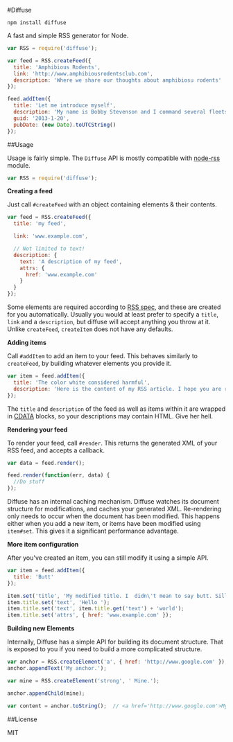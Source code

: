 #Diffuse

`npm install diffuse`

A fast and simple RSS generator for Node.

```js
var RSS = require('diffuse');

var feed = RSS.createFeed({
  title: 'Amphibious Rodents',
  link: 'http://www.amphibiousrodentsclub.com',
  description: 'Where we share our thoughts about amphibiosu rodents'
});

feed.addItem({
  title: 'Let me introduce myself',
  description: 'My name is Bobby Stevenson and I command several fleets of amphibious rodents. Come with me on a journey to learn more about them. <p>My RSS feed can contain HTML in case I would like to <strong>emphasize</strong> my interest in rodents.',
  guid: '2013-1-20',
  pubDate: (new Date).toUTCString()
});
```

##Usage

Usage is fairly simple. The `Diffuse` API is mostly compatible with [node-rss](https://github.com/dylang/node-rss) module.

```js
var RSS = require('diffuse');
```

**Creating a feed**

Just call `#createFeed` with an object containing elements & their contents.

```js
var feed = RSS.createFeed({
  title: 'my feed',

  link: 'www.example.com',

  // Not limited to text!
  description: {
    text: 'A description of my feed',
    attrs: {
      href: 'www.example.com'
    }
  }
});
```

Some elements are required according to [RSS spec](http://cyber.law.harvard.edu/rss/rss.html#requiredChannelElements), and these are created for you automatically. Usually you would at least prefer to specify a `title`, `link` and a `description`, but diffuse will accept anything you throw at it. Unlike `createFeed`, `createItem` does not have any defaults.

**Adding items**

Call `#addItem` to add an item to your feed. This behaves similarly to `createFeed`, by building whatever elements you provide it.

```js
var item = feed.addItem({
  title: 'The color white considered harmful',
  description: 'Here is the content of my RSS article. I hope you are ready for grammatical mistakes and poor word-flow.'
});
```

The `title` and `description` of the feed as well as items within it are wrapped in [CDATA](http://en.wikipedia.org/wiki/CDATA) blocks, so your descriptions may contain HTML. Give her hell.

**Rendering your feed**

To render your feed, call `#render`. This returns the generated XML of your RSS feed, and accepts a callback.

```js
var data = feed.render();

feed.render(function(err, data) {
  //Do stuff
});
```

Diffuse has an internal caching mechanism. Diffuse watches its document structure for modifications, and caches your generated XML. Re-rendering only needs to occur when the document has been modified. This happens either when you add a new item, or items have been modified using `item#set`. This gives it a significant performance advantage.

**More item configuration**

After you've created an item, you can still modify it using a simple API.

```js
var item = feed.addItem({
  title: 'Butt'
});

item.set('title', 'My modified title. I  didn\'t mean to say butt. Silly me.'
item.title.set('text', 'Hello ');
item.title.set('text', item.title.get('text') + 'world');
item.title.set('attrs', { href: 'www.example.com' });
```

**Building new Elements**

Internally, Diffuse has a simple API for building its document structure. That is exposed to you if you need to build a more complicated structure.

```js
var anchor = RSS.createElement('a', { href: 'http://www.google.com' });
anchor.appendText('My anchor.');

var mine = RSS.createElement('strong', ' Mine.');

anchor.appendChild(mine);

var content = anchor.toString();  // <a href='http://www.google.com'>My anchor. <strong>Mine.</strong></a>
```

##License

MIT
